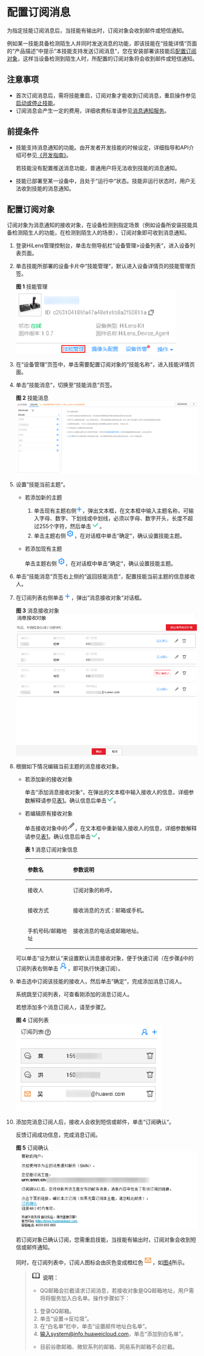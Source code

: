 # 配置订阅消息<a name="hilens_02_0042"></a>

为指定技能订阅消息后，当技能有输出时，订阅对象会收到邮件或短信通知。

例如某一技能具备检测陌生人并同时发送消息的功能，即该技能在“技能详情“页面的“产品描述“中提示“本技能支持发送订阅消息“，您在安装部署该技能后[配置订阅对象](#section146782216229)，这样当设备检测到陌生人时，所配置的订阅对象将会收到邮件或短信通知。

## 注意事项<a name="section167191151481"></a>

-   首次订阅消息后，需将技能重启，订阅对象才能收到订阅消息，重启操作参见[启动或停止技能](启动或停止技能.md)。
-   订阅消息会产生一定的费用，详细收费标准请参见[消息通知服务](https://www.huaweicloud.com/price_detail.html#/smn_detail)。

## 前提条件<a name="section799363925414"></a>

-   技能支持消息通知的功能。由开发者开发技能的时候设定，详细指导和API介绍可参见[《开发指南》](https://support.huaweicloud.com/devg-hilens/hilens_05_0001.html)。

    若技能没有配置推送消息功能，普通用户将无法收到技能的消息通知。

-   技能已部署至某一设备中，且处于“运行中“状态。技能非运行状态时，用户无法收到技能的消息通知。

## 配置订阅对象<a name="section146782216229"></a>

订阅对象为消息通知的接收对象，在设备检测到指定场景（例如设备所安装技能具备检测陌生人的功能，在检测到陌生人的场景），订阅对象即可收到消息通知。

1.  登录HiLens管理控制台，单击左侧导航栏“设备管理\>设备列表“，进入设备列表页面。
2.  单击技能所部署的设备卡片中“技能管理“，默认进入设备详情页的技能管理页签。

    **图 1**  技能管理<a name="fig19877630192814"></a>  
    ![](figures/技能管理.png "技能管理")

3.  在“设备管理“页签中，单击需要配置订阅对象的“技能名称“，进入技能详情页面。
4.  <a name="li162891656173213"></a>单击“技能消息“，切换至“技能消息“页签。

    **图 2**  技能消息<a name="fig8755134553315"></a>  
    ![](figures/技能消息.png "技能消息")

5.  设置“技能当前主题“。
    -   若添加新的主题
        1.  单击现有主题右侧![](figures/zh-cn_image_0227005931.png)，弹出文本框，在文本框中输入主题名称，可输入字母、数字、下划线或中划线，必须以字母、数字开头，长度不超过255个字符，然后单击![](figures/zh-cn_image_0227005932.png)。
        2.  单击主题右侧![](figures/zh-cn_image_0227005300.png)，在对话框中单击“确定“，确认设置技能主题。

    -   若添加现有主题

        单击主题右侧![](figures/zh-cn_image_0227005933.png)，在对话框中单击“确定“，确认设置技能主题。

6.  单击“技能消息“页签右上侧的“返回技能消息“，配置技能当前主题的信息接收人。
7.  <a name="li1867716427412"></a>在订阅列表右侧单击![](figures/zh-cn_image_0226999496.png)，弹出“消息接收对象“对话框。

    **图 3**  消息接收对象<a name="fig141431544114412"></a>  
    ![](figures/消息接收对象.png "消息接收对象")

8.  根据如下情况编辑当前主题的消息接收对象。

    -   若添加新的接收对象

        单击“添加消息接收对象“，在弹出的文本框中输入接收人的信息，详细参数解释请参见[表1](#table16899172012240)。确认信息后单击![](figures/zh-cn_image_0227000086.png)。

    -   若编辑原有接收对象

        单击接收对象中的![](figures/zh-cn_image_0227004384.png)，在文本框中重新输入接收人的信息，详细参数解释请参见[表1](#table16899172012240)。确认信息后单击![](figures/zh-cn_image_0227004396.png)。

        **表 1**  消息订阅对象信息

        <a name="table16899172012240"></a>
        <table><thead align="left"><tr id="row189001220182414"><th class="cellrowborder" valign="top" width="26.25%" id="mcps1.2.3.1.1"><p id="p12900720112416"><a name="p12900720112416"></a><a name="p12900720112416"></a>参数名</p>
        </th>
        <th class="cellrowborder" valign="top" width="73.75%" id="mcps1.2.3.1.2"><p id="p15900120162416"><a name="p15900120162416"></a><a name="p15900120162416"></a>参数说明</p>
        </th>
        </tr>
        </thead>
        <tbody><tr id="row13900720142419"><td class="cellrowborder" valign="top" width="26.25%" headers="mcps1.2.3.1.1 "><p id="p0900220152410"><a name="p0900220152410"></a><a name="p0900220152410"></a>接收人</p>
        </td>
        <td class="cellrowborder" valign="top" width="73.75%" headers="mcps1.2.3.1.2 "><p id="p17900820132412"><a name="p17900820132412"></a><a name="p17900820132412"></a>订阅对象的称呼。</p>
        </td>
        </tr>
        <tr id="row12900142082418"><td class="cellrowborder" valign="top" width="26.25%" headers="mcps1.2.3.1.1 "><p id="p6900920112411"><a name="p6900920112411"></a><a name="p6900920112411"></a>接收方式</p>
        </td>
        <td class="cellrowborder" valign="top" width="73.75%" headers="mcps1.2.3.1.2 "><p id="p2900102011240"><a name="p2900102011240"></a><a name="p2900102011240"></a>接收消息的方式：邮箱或手机。</p>
        </td>
        </tr>
        <tr id="row1290012013249"><td class="cellrowborder" valign="top" width="26.25%" headers="mcps1.2.3.1.1 "><p id="p5900220172415"><a name="p5900220172415"></a><a name="p5900220172415"></a>手机号码/邮箱地址</p>
        </td>
        <td class="cellrowborder" valign="top" width="73.75%" headers="mcps1.2.3.1.2 "><p id="p11900122010243"><a name="p11900122010243"></a><a name="p11900122010243"></a>接收消息的电话或邮箱地址。</p>
        </td>
        </tr>
        </tbody>
        </table>

    可以单击“设为默认“来设置默认消息接收对象，便于快速订阅（在步骤[4](#li162891656173213)中的订阅列表右侧单击![](figures/zh-cn_image_0227008025.png)，即可执行快速订阅）。

9.  单击选中订阅该技能的接收人，然后单击“确定“，完成添加消息订阅人。

    系统跳至订阅列表，可查看刚添加的消息订阅人。

    若想添加多个消息订阅人，请至步骤[7](#li1867716427412)。

    **图 4**  订阅列表<a name="fig82163875416"></a>  
    ![](figures/订阅列表.png "订阅列表")

10. 添加完消息订阅人后，接收人会收到短信或邮件，单击“订阅确认“。

    反馈订阅成功信息，完成消息订阅。

    **图 5**  订阅确认<a name="fig2040565116236"></a>  
    ![](figures/订阅确认.png "订阅确认")

    若订阅对象已确认订阅，您需重启技能，当技能有输出时，订阅对象会收到短信或邮件通知。

    同时，在订阅列表中，订阅人图标会由灰色变成橙红色![](figures/zh-cn_image_0227111738.png)，如[图4](#fig82163875416)所示。

    >![](public_sys-resources/icon-note.gif) **说明：**   
    >-   QQ邮箱会拦截请求订阅消息，若接收对象是QQ邮箱地址，用户需将将服务加入白名单。操作步骤如下：  
    >    1.  登录QQ邮箱。  
    >    2.  单击“设置-\>反垃圾”。  
    >    3.  在“白名单”栏中，单击“设置邮件地址白名单”。  
    >    4.  输入system@info.huaweicloud.com，单击“添加到白名单”。  
    >-   目前谷歌邮箱、微软系列的邮箱、网易系列邮箱不会拦截。  


